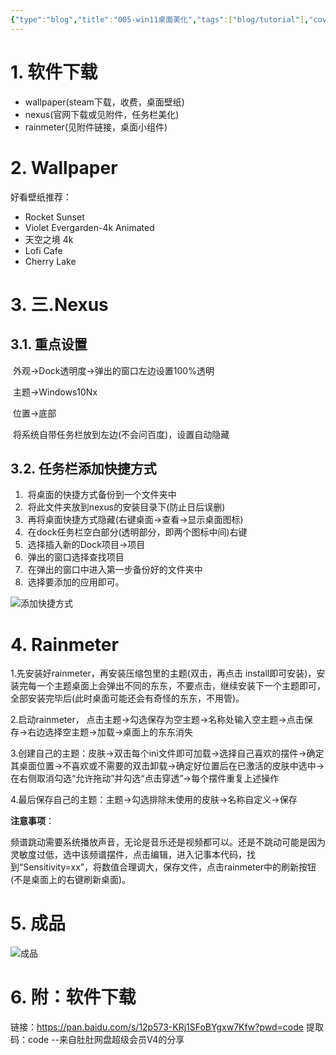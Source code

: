 ```yaml
---
{"type":"blog","title":"005-win11桌面美化","tags":["blog/tutorial"],"cover":"https://codertoro-img01.s3.ladydaily.com/img/backbround_img/167548355754.jpg","categories":["技术教程","电脑妙招"],"abbrlink":"3b8dddc0","establish":"2022-03-06 19:43:33","dg-publish":true,"permalink":"/Blog/005-win11桌面美化/","dgPassFrontmatter":true,"noteIcon":"","created":"2025-02-21T11:01:33.114+08:00","updated":"2025-03-03T20:52:39.101+08:00"}
---
```



<!-- [toc] -->

# 1. 软件下载

- wallpaper(steam下载，收费，桌面壁纸)
- nexus(官网下载或见附件，任务栏美化)
- rainmeter(见附件链接，桌面小组件)

<!--more-->

# 2. Wallpaper

好看壁纸推荐：

- Rocket Sunset
- Violet Evergarden-4k Animated
- 天空之境 4k
- Lofi Cafe
- Cherry Lake

# 3. 三.Nexus

## 3.1. 重点设置

​	外观->Dock透明度->弹出的窗口左边设置100%透明

​	主题->Windows10Nx

​	位置->底部

​	将系统自带任务栏放到左边(不会问百度)，设置自动隐藏

## 3.2. 任务栏添加快捷方式

1. ​	将桌面的快捷方式备份到一个文件夹中
2. ​	将此文件夹放到nexus的安装目录下(防止日后误删)
3. ​	再将桌面快捷方式隐藏(右键桌面->查看->显示桌面图标)
4. ​	在dock任务栏空白部分(透明部分，即两个图标中间)右键
5. ​	选择插入新的Dock项目->项目
6. ​	弹出的窗口选择查找项目
7. ​	在弹出的窗口中进入第一步备份好的文件夹中
8. ​	选择要添加的应用即可。

![添加快捷方式](https://cdn.staticaly.com/gh/coder-ox/image_hosting@master/20220906/添加快捷方式.6eode4y6mvk0.webp)

# 4. Rainmeter

1.先安装好rainmeter，再安装压缩包里的主题(双击，再点击 install即可安装)，安装完每一个主题桌面上会弹出不同的东东，不要点击，继续安装下一个主题即可，全部安装完毕后(此时桌面可能还会有奇怪的东东，不用管)。

2.启动rainmeter， 点击主题->勾选保存为空主题->名称处输入空主题->点击保存->右边选择空主题->加载->桌面上的东东消失

3.创建自己的主题：皮肤->双击每个ini文件即可加载->选择自己喜欢的摆件->确定其桌面位置->不喜欢或不需要的双击卸载->确定好位置后在已激活的皮肤中选中->在右侧取消勾选“允许拖动”并勾选“点击穿透”->每个摆件重复上述操作

4.最后保存自己的主题：主题->勾选排除未使用的皮肤->名称自定义->保存

**注意事项**：

​		频谱跳动需要系统播放声音，无论是音乐还是视频都可以。还是不跳动可能是因为灵敏度过低，选中该频谱摆件，点击编辑，进入记事本代码，找到“Sensitivity=xx”，将数值合理调大，保存文件，点击rainmeter中的刷新按钮(不是桌面上的右键刷新桌面)。

# 5. 成品

![成品](https://cdn.staticaly.com/gh/coder-ox/image_hosting@master/20220906/2022年8月12日.4mhf6pemlqg0.webp)

# 6. 附：软件下载

链接：https://pan.baidu.com/s/12p573-KRj1SFoBYgxw7Kfw?pwd=code 
提取码：code 
--来自肚肚网盘超级会员V4的分享
